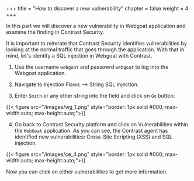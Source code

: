 +++
title = "How to discover a new vulnerability"
chapter = false
weight = 4
+++

In this part we will discover a new vulnerability in Webgoat application and examine the finding in Contrast Security.

It is important to reiterate that Contrast Security identifies vulnerabilities by looking at the normal traffic that goes through the application. With that in mind, let's identify a SQL injection in Webgoat with Contrast.

1. Use the username `webgoat` and passowrd `webgoat` to log into the Webgoat application.

2. Navigate to Injection Flaws --> String SQL injection.

3. Enter `Smith` or any other string into the field and click on `Go` button:

{{< figure src="/images/wg_1.png" style="border: 1px solid #000; max-width:auto; max-height:auto;">}}

4. Go back to Contrast Security platform and click on Vulnerabilities within the `WebGoat` application. As you can see, the Contrast agent has identified new vulnerabilities: Cross-Site Scripting (XSS) and SQL injection.

{{< figure src="/images/ce_4.png" style="border: 1px solid #000; max-width:auto; max-height:auto;">}}

Now you can click on either vulnerabilities to get more information.